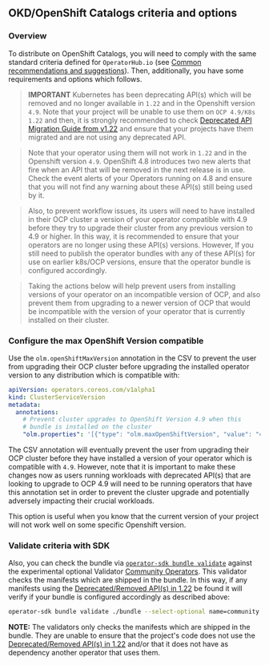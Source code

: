 ## OKD/OpenShift Catalogs criteria and options

### Overview

To distribute on OpenShift Catalogs, you will need to comply with the same standard criteria defined for `OperatorHub.io` (see [Common recommendations and suggestions](https://olm.operatorframework.io/docs/best-practices/common/#validate-your-bundle-before-publish-it)). Then, additionally, you have some requirements and options which follows.

> **IMPORTANT** Kubernetes has been deprecating API(s) which will be removed and no longer available in `1.22` and in the Openshift version `4.9`. Note that your project will be unable to use them on `OCP 4.9/K8s 1.22` and then, it is strongly recommended to check [Deprecated API Migration Guide from v1.22][k8s-deprecated-guide] and ensure that your projects have them migrated and are not using any deprecated API.

> Note that your operator using them will not work in  `1.22` and in the Openshift version `4.9`. OpenShift 4.8 introduces two new alerts that fire when an API that will be removed in the next release is in use. Check the event alerts of your Operators running on 4.8 and ensure that you will not find any warning about these API(s) still being used by it. 

> Also, to prevent workflow issues, its users will need to have installed in their OCP cluster a version of your operator compatible with 4.9 before they try to upgrade their cluster from any previous version to 4.9 or higher. In this way, it is recommended to ensure that your operators are no longer using these API(s) versions. However, If you still need to publish the operator bundles with any of these API(s) for use on earlier k8s/OCP versions, ensure that the operator bundle is configured accordingly. 

> Taking the actions below will help prevent users from installing versions of your operator on an incompatible version of OCP, and also prevent them from upgrading to a newer version of OCP that would be incompatible with the version of your operator that is currently installed on their cluster.

### Configure the max OpenShift Version compatible

Use the `olm.openShiftMaxVersion` annotation in the CSV to prevent the user from upgrading their OCP cluster before upgrading the installed operator version to any distribution which is compatible with:

```yaml
apiVersion: operators.coreos.com/v1alpha1
kind: ClusterServiceVersion
metadata:
  annotations:
    # Prevent cluster upgrades to OpenShift Version 4.9 when this 
    # bundle is installed on the cluster
    "olm.properties": '[{"type": "olm.maxOpenShiftVersion", "value": "4.8"}]'
```

The CSV annotation will eventually prevent the user from upgrading their OCP cluster before they have installed a version of your operator which is compatible with `4.9`. However, note that it is important to make these changes now as users running workloads with deprecated API(s) that are looking to upgrade to OCP 4.9 will need to be running operators that have this annotation set in order to prevent the cluster upgrade and potentially adversely impacting their crucial workloads.

This option is useful when you know that the current version of your project will not work well on some specific Openshift version.

### Validate criteria with SDK

Also, you can check the bundle via [`operator-sdk bundle validate`][sdk-cli-bundle-validate] against the experimental optional Validator [Community Operators][optional-validators]. This validator checks the manifests which are shipped in the bundle. In this way, if any manifests using the [Deprecated/Removed API(s) in 1.22][k8s-deprecated-guide] be found it will verify if your bundle is configured accordingly as described above:

```sh
operator-sdk bundle validate ./bundle --select-optional name=community
```

**NOTE:** The validators only checks the manifests which are shipped in the bundle. They are unable to ensure that the project's code does not use the [Deprecated/Removed API(s) in 1.22][k8s-deprecated-guide] and/or that it does not have as dependency another operator that uses them. 

[sdk-cli-bundle-validate]: https://sdk.operatorframework.io/docs/cli/operator-sdk_bundle_validate/
[managing-openshift-versions]: https://redhat-connect.gitbook.io/certified-operator-guide/ocp-deployment/operator-metadata/bundle-directory/managing-openshift-versions
[optional-validators]: https://olm.operatorframework.io/docs/tasks/creating-operator-bundle/#optional-validation
[k8s-deprecated-guide]: https://kubernetes.io/docs/reference/using-api/deprecation-guide/#v1-22